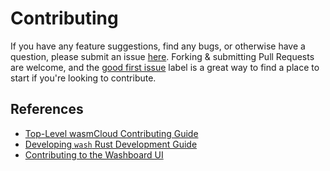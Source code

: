 # Contributing

If you have any feature suggestions, find any bugs, or otherwise have a question, please submit an issue [here][0].
Forking & submitting Pull Requests are welcome, and the [good first issue][1] label is a great way to find a place to
start if you're looking to contribute.

## References

- [Top-Level wasmCloud Contributing Guide][2]
- [Developing `wash` Rust Development Guide](./docs/DEVELOPMENT.md)
- [Contributing to the Washboard UI](./washboard/CONTRIBUTING.md)

[0]: https://github.com/wasmCloud/wasmCloud/issues/new/choose
[1]: https://github.com/wasmCloud/wasmCloud/issues?q=is%3Aopen+is%3Aissue+label%3A%22good+first+issue%22
[2]: https://github.com/wasmCloud/wasmCloud/blob/main/CONTRIBUTING.md
